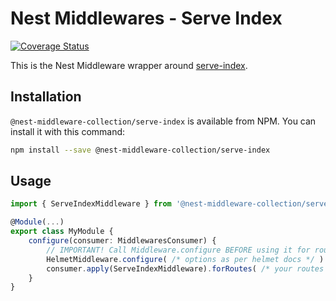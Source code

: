 # Nest Middlewares - Serve Index

[![Coverage Status](https://coveralls.io/repos/github/asheliahut/nest-middlewares/badge.svg?branch=master)](https://coveralls.io/github/asheliahut/nest-middlewares?branch=master)

This is the Nest Middleware wrapper around [serve-index](http://www.npmjs.com/package/serve-index).

## Installation

`@nest-middleware-collection/serve-index` is available from NPM. You can install it with this command:

```sh
npm install --save @nest-middleware-collection/serve-index
```

## Usage

```ts
import { ServeIndexMiddleware } from '@nest-middleware-collection/serve-index';

@Module(...)
export class MyModule {
    configure(consumer: MiddlewaresConsumer) {
        // IMPORTANT! Call Middleware.configure BEFORE using it for routes
        HelmetMiddleware.configure( /* options as per helmet docs */ )
        consumer.apply(ServeIndexMiddleware).forRoutes( /* your routes */ );
    }
}
```
